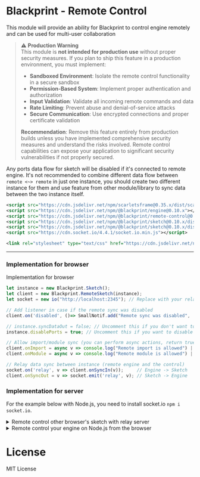 # Blackprint - Remote Control
This module will provide an ability for Blackprint to control engine remotely and can be used for multi-user collaboration

> ⚠️ **Production Warning**<br>
> This module is **not intended for production use** without proper security measures. If you plan to ship this feature in a production environment, you must implement:
>
> - **Sandboxed Environment**: Isolate the remote control functionality in a secure sandbox
> - **Permission-Based System**: Implement proper authentication and authorization
> - **Input Validation**: Validate all incoming remote commands and data
> - **Rate Limiting**: Prevent abuse and denial-of-service attacks
> - **Secure Communication**: Use encrypted connections and proper certificate validation
>
> **Recommendation**: Remove this feature entirely from production builds unless you have implemented comprehensive security measures and understand the risks involved. Remote control capabilities can expose your application to significant security vulnerabilities if not properly secured.

Any ports data flow for sketch will be disabled if it's connected to remote engine. It's not recommended to combine different data flow between `remote <~> remote` in just one instance, you should create two different instance for them and use feature from other module/library to sync data between the two instance itself.

```xml
<script src="https://cdn.jsdelivr.net/npm/scarletsframe@0.35.x/dist/scarletsframe.dev.js"></script>
<script src="https://cdn.jsdelivr.net/npm/@blackprint/engine@0.10.x"></script>
<script src="https://cdn.jsdelivr.net/npm/@blackprint/remote-control@0.2.x/dist/remote-control.min.js"></script>
<script src="https://cdn.jsdelivr.net/npm/@blackprint/sketch@0.10.x/dist/blackprint.min.js"></script>
<script src="https://cdn.jsdelivr.net/npm/@blackprint/sketch@0.10.x/dist/blackprint.sf.js"></script>
<script src="https://cdn.socket.io/4.4.1/socket.io.min.js"></script>

<link rel="stylesheet" type="text/css" href="https://cdn.jsdelivr.net/npm/@blackprint/sketch@0.10.x/dist/blackprint.sf.css">
```

---

### Implementation for browser
Implementation for browser

```js
let instance = new Blackprint.Sketch();
let client = new Blackprint.RemoteSketch(instance);
let socket = new io("http://localhost:2345"); // Replace with your relaying server (Socket.io)

// Add listener in case if the remote sync was disabled
client.on('disabled', ()=> SmallNotif.add("Remote sync was disabled", 'red'));

// instance.syncDataOut = false; // Uncomment this if you don't want to sync browser "node data" to the engine
instance.disablePorts = true; // Uncomment this if you want to disable any data flow on the browser

// Allow import/module sync (you can perform async actions, return true to allow, and return false to disallow)
client.onImport = async v => console.log("Remote import is allowed") || true;
client.onModule = async v => console.log("Remote module is allowed") || true;

// Relay data sync between instance (remote engine and the control)
socket.on('relay', v => client.onSyncIn(v));     // Engine -> Sketch
client.onSyncOut = v => socket.emit('relay', v); // Sketch -> Engine
```

### Implementation for server
For the example below with Node.js, you need to install socket.io `npm i socket.io`.

<details>
	<summary>Remote control other browser's sketch with relay server</summary>

This is just relaying server with Socket.io, you can customize it with WebRTC or UDP instead. Both `RemoteSketch` from the browser need to be connected to this same relaying server.
```js
let port = 2345;
let httpServer = require('http').createServer();
let io = require('socket.io')(httpServer, {
  cors: { origin: ["http://localhost:6789", "https://blackprint.github.io"]}
});

io.on('connection', client => {
	client.on('relay', data => client.broadcast.emit('relay', data));

	console.log("A client was connected");
	client.on('disconnect', ()=> console.log("A client got disconnected"));
});

console.log(`Waiting connection on port: ${port}`);
httpServer.listen(port);
```
</details>

<details>
	<summary>Remote control your engine on Node.js from the browser</summary>

You must change `Blackprint.RemoteSketch` with `Blackprint.RemoteControl` if you want to remote control only the engine (RemoteSketch is used if you want to control remote sketch).

```js
let { createServer } = require("http");
let { Server } = require("socket.io");

let port = 2345;
let httpServer = createServer();
let io = new Server(httpServer, {
  cors: { origin: ["http://localhost:6789", "https://blackprint.github.io"]}
});

Blackprint.allowModuleOrigin('*'); // Allow load from any URL (localhost/https only)

let instance = new Blackprint.Engine();
let remote = new Blackprint.RemoteEngine(instance);

// Allow import/module sync (return true = allow, false = disable sync)
remote.onImport = v=> console.log("Remote import is allowed") || true;
remote.onModule = v=> console.log("Remote module is allowed") || true;

// "Blackprint.onModuleConflict" need to be replaced if you want to use this to solve conflicting nodes
// Use below if you want to always use the newest module
// Blackprint.onModuleConflict = async map => Object.entries(map).forEach(v => v.useOld = false);

let engineStartup = Date.now();
io.on('connection', client => {
	// Relay data sync between instance (remote engine and the control)
	client.on('relay', data => remote.onSyncIn(data));     // Sketch -> Engine
	remote.onSyncOut = data => client.emit('relay', data); // Engine -> Sketch

	console.log('Remote control: connected');
	client.on('disconnect', () => console.log('Remote control: disconnected'));
});

console.log(`Waiting connection on port: ${port}`);
httpServer.listen(port);
```
</details>

# License
MIT License